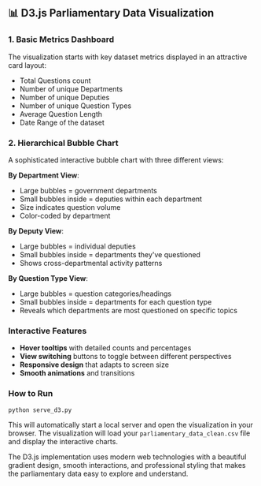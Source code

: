 ## 📊 **D3.js Parliamentary Data Visualization**

### **1. Basic Metrics Dashboard**
The visualization starts with key dataset metrics displayed in an attractive card layout:
- Total Questions count
- Number of unique Departments
- Number of unique Deputies  
- Number of unique Question Types
- Average Question Length
- Date Range of the dataset

### **2. Hierarchical Bubble Chart**
A sophisticated interactive bubble chart with three different views:

**By Department View**: 
- Large bubbles = government departments
- Small bubbles inside = deputies within each department
- Size indicates question volume
- Color-coded by department

**By Deputy View**:
- Large bubbles = individual deputies
- Small bubbles inside = departments they've questioned
- Shows cross-departmental activity patterns

**By Question Type View**:
- Large bubbles = question categories/headings
- Small bubbles inside = departments for each question type
- Reveals which departments are most questioned on specific topics

### **Interactive Features**
- **Hover tooltips** with detailed counts and percentages
- **View switching** buttons to toggle between different perspectives
- **Responsive design** that adapts to screen size
- **Smooth animations** and transitions

### **How to Run**
```bash
python serve_d3.py
```

This will automatically start a local server and open the visualization in your browser. The visualization will load your `parliamentary_data_clean.csv` file and display the interactive charts.

The D3.js implementation uses modern web technologies with a beautiful gradient design, smooth interactions, and professional styling that makes the parliamentary data easy to explore and understand. 